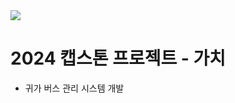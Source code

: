 <img src="https://capsule-render.vercel.app/api?type=waving&color=BDBDC8&section=header" />

# 2024 캡스톤 프로젝트 - 가치
  - 귀가 버스 관리 시스템 개발
